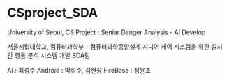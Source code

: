 # CSproject_SDA
University of Seoul, CS Project : Seniar Danger Analysis - AI Develop

서울시립대학교, 컴퓨터과학부 - 컴퓨터과학종합설계
시니어 케어 시스템을 위한 실시간 행동 분석 시스템 개발
SDA팀

AI : 최성수
Android : 박희수, 김현창
FireBase : 정윤조

